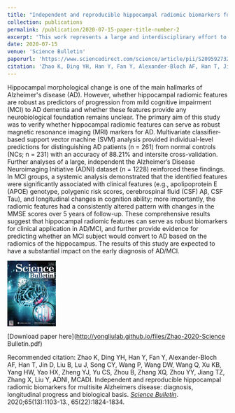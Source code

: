 ```yaml
---
title: "Independent and reproducible hippocampal radiomic biomarkers for multisite Alzheimer's disease: diagnosis, longitudinal progress and biological basis"
collection: publications
permalink: /publication/2020-07-15-paper-title-number-2
excerpt: 'This work represents a large and interdisciplinary effort to develop and validate AD neuroimaging biomarkers. Utilizing large multisite neuroimaging datasets and radiomics profiles, the present study developed novel biomarkers that, to the best of our knowledge, are the first personalized, reproducible and scientifically interpretable biomarkers for AD. This systematic study highlights the presence of hippocampal textural abnormalities in AD and the possibility that textures can serve as neuroimaging biomarkers for AD for further clinical applications.'
date: 2020-07-15
venue: 'Science Bulletin'
paperurl: 'https://www.sciencedirect.com/science/article/pii/S2095927320302140'
citation: 'Zhao K, Ding YH, Han Y, Fan Y, Alexander-Bloch AF, Han T, Jin D, Liu B, Lu J, Song CY, Wang P, Wang DW, Wang Q, Xu KB, Yang HW, Yao HX, Zheng YJ, Yu CS, Zhou B, Zhang XQ, Zhou YY, Jiang TZ, Zhang X, Liu Y, ADNI,  MCADI. Independent and reproducible hippocampal radiomic biomarkers for multisite Alzheimers disease: diagnosis, longitudinal progress and biological basis. Science Bulletin. 2020;65(13):1103-13. '
---
```

Hippocampal morphological change is one of the main hallmarks of Alzheimer's disease (AD). However, whether hippocampal radiomic features are robust as predictors of progression from mild cognitive impairment (MCI) to AD dementia and whether these features provide any neurobiological foundation remains unclear. The primary aim of this study was to verify whether hippocampal radiomic features can serve as robust magnetic resonance imaging (MRI) markers for AD. Multivariate classifier-based support vector machine (SVM) analysis provided individual-level predictions for distinguishing AD patients (n = 261) from normal controls (NCs; n = 231) with an accuracy of 88.21% and intersite cross-validation. Further analyses of a large, independent the Alzheimer’s Disease Neuroimaging Initiative (ADNI) dataset (n = 1228) reinforced these findings. In MCI groups, a systemic analysis demonstrated that the identified features were significantly associated with clinical features (e.g., apolipoprotein E (APOE) genotype, polygenic risk scores, cerebrospinal fluid (CSF) Aβ, CSF Tau), and longitudinal changes in cognition ability; more importantly, the radiomic features had a consistently altered pattern with changes in the MMSE scores over 5 years of follow-up. These comprehensive results suggest that hippocampal radiomic features can serve as robust biomarkers for clinical application in AD/MCI, and further provide evidence for predicting whether an MCI subject would convert to AD based on the radiomics of the hippocampus. The results of this study are expected to have a substantial impact on the early diagnosis of AD/MCI.

<img src='/images/KunZhao_CSB_Cover.png' align="middle"><br/>

[Download paper here](http://yongliulab.github.io/files/Zhao-2020-Science Bulletin.pdf)

Recommended citation: Zhao K, Ding YH, Han Y, Fan Y, Alexander-Bloch AF, Han T, Jin D, Liu B, Lu J, Song CY, Wang P, Wang DW, Wang Q, Xu KB, Yang HW, Yao HX, Zheng YJ, Yu CS, Zhou B, Zhang XQ, Zhou YY, Jiang TZ, Zhang X, Liu Y, ADNI,  MCADI. Independent and reproducible hippocampal radiomic biomarkers for multisite Alzheimers disease: diagnosis, longitudinal progress and biological basis. [<i>Science Bulletin</i>](https://www.sciencedirect.com/journal/science-bulletin). 2020;65(13):1103-13., 65(22):1824-1834.
